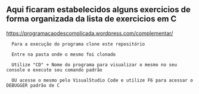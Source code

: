 ## Aqui ficaram estabelecidos alguns exercicios de forma organizada da lista de exercicios em C
https://programacaodescomplicada.wordpress.com/complementar/

```
  Para a execução do programa clone este repositório
   
  Entre na pasta onde o mesmo foi clonado
  
  Utilize "CD" + Nome do programa para visualizar o mesmo no seu console e execute seu comando padrão
  
  OU acesse o mesmo pelo VisualStudio Code e utilize F6 para acessar o DEBUGGER padrão de C
  
```
